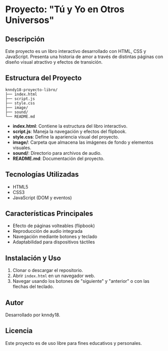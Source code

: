 # Proyecto: "Tú y Yo en Otros Universos"

## Descripción
Este proyecto es un libro interactivo desarrollado con HTML, CSS y JavaScript. Presenta una historia de amor a través de distintas páginas con diseño visual atractivo y efectos de transición.

## Estructura del Proyecto

```
knndy18-proyecto-libro/
├── index.html
├── script.js
├── style.css
├── image/
├── sound/
└── README.md
```

- **index.html**: Contiene la estructura del libro interactivo.
- **script.js**: Maneja la navegación y efectos del flipbook.
- **style.css**: Define la apariencia visual del proyecto.
- **image/**: Carpeta que almacena las imágenes de fondo y elementos visuales.
- **sound/**: Directorio para archivos de audio.
- **README.md**: Documentación del proyecto.

## Tecnologías Utilizadas
- HTML5
- CSS3
- JavaScript (DOM y eventos)

## Características Principales
- Efecto de páginas volteables (flipbook)
- Reproducción de audio integrada
- Navegación mediante botones y teclado
- Adaptabilidad para dispositivos táctiles

## Instalación y Uso
1. Clonar o descargar el repositorio.
2. Abrir `index.html` en un navegador web.
3. Navegar usando los botones de "siguiente" y "anterior" o con las flechas del teclado.

## Autor
Desarrollado por knndy18.

## Licencia
Este proyecto es de uso libre para fines educativos y personales.

